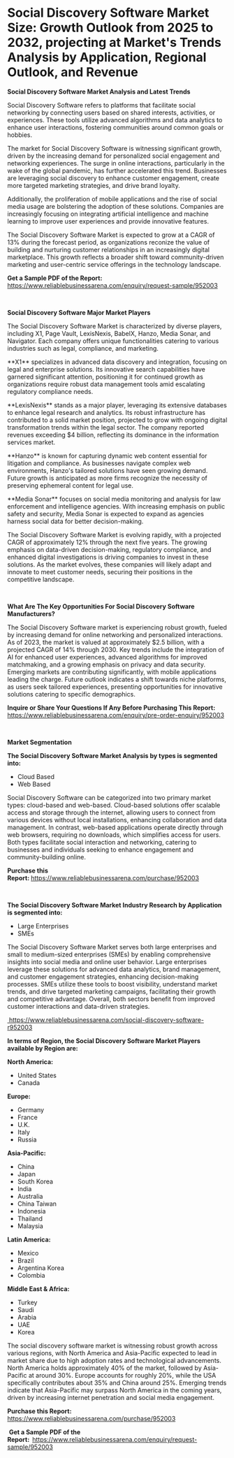 <p><h1>Social Discovery Software Market Size: Growth Outlook from 2025 to 2032, projecting at Market's Trends Analysis by Application, Regional Outlook, and Revenue</h1></p><p><strong>Social Discovery Software Market Analysis and Latest Trends</strong></p>
<p><p>Social Discovery Software refers to platforms that facilitate social networking by connecting users based on shared interests, activities, or experiences. These tools utilize advanced algorithms and data analytics to enhance user interactions, fostering communities around common goals or hobbies. </p><p>The market for Social Discovery Software is witnessing significant growth, driven by the increasing demand for personalized social engagement and networking experiences. The surge in online interactions, particularly in the wake of the global pandemic, has further accelerated this trend. Businesses are leveraging social discovery to enhance customer engagement, create more targeted marketing strategies, and drive brand loyalty. </p><p>Additionally, the proliferation of mobile applications and the rise of social media usage are bolstering the adoption of these solutions. Companies are increasingly focusing on integrating artificial intelligence and machine learning to improve user experiences and provide innovative features.</p><p>The Social Discovery Software Market is expected to grow at a CAGR of 13% during the forecast period, as organizations reconize the value of building and nurturing customer relationships in an increasingly digital marketplace. This growth reflects a broader shift toward community-driven marketing and user-centric service offerings in the technology landscape.</p></p>
<p><strong>Get a Sample PDF of the Report:&nbsp;</strong> <a href="https://www.reliablebusinessarena.com/enquiry/request-sample/952003?utm_campaign=2102&utm_medium=2&utm_source=Github&utm_content=ia&utm_term=17042025&utm_id=social-discovery-software">https://www.reliablebusinessarena.com/enquiry/request-sample/952003</a></p>
<p>&nbsp;</p>
<p><strong>Social Discovery Software Major Market Players</strong></p>
<p><p>The Social Discovery Software Market is characterized by diverse players, including X1, Page Vault, LexisNexis, BabelX, Hanzo, Media Sonar, and Navigator. Each company offers unique functionalities catering to various industries such as legal, compliance, and marketing.</p><p>**X1** specializes in advanced data discovery and integration, focusing on legal and enterprise solutions. Its innovative search capabilities have garnered significant attention, positioning it for continued growth as organizations require robust data management tools amid escalating regulatory compliance needs.</p><p>**LexisNexis** stands as a major player, leveraging its extensive databases to enhance legal research and analytics. Its robust infrastructure has contributed to a solid market position, projected to grow with ongoing digital transformation trends within the legal sector. The company reported revenues exceeding $4 billion, reflecting its dominance in the information services market.</p><p>**Hanzo** is known for capturing dynamic web content essential for litigation and compliance. As businesses navigate complex web environments, Hanzo's tailored solutions have seen growing demand. Future growth is anticipated as more firms recognize the necessity of preserving ephemeral content for legal use.</p><p>**Media Sonar** focuses on social media monitoring and analysis for law enforcement and intelligence agencies. With increasing emphasis on public safety and security, Media Sonar is expected to expand as agencies harness social data for better decision-making.</p><p>The Social Discovery Software Market is evolving rapidly, with a projected CAGR of approximately 12% through the next five years. The growing emphasis on data-driven decision-making, regulatory compliance, and enhanced digital investigations is driving companies to invest in these solutions. As the market evolves, these companies will likely adapt and innovate to meet customer needs, securing their positions in the competitive landscape.</p></p>
<p>&nbsp;</p>
<p><strong>What Are The Key Opportunities For Social Discovery Software Manufacturers?</strong></p>
<p><p>The Social Discovery Software market is experiencing robust growth, fueled by increasing demand for online networking and personalized interactions. As of 2023, the market is valued at approximately $2.5 billion, with a projected CAGR of 14% through 2030. Key trends include the integration of AI for enhanced user experiences, advanced algorithms for improved matchmaking, and a growing emphasis on privacy and data security. Emerging markets are contributing significantly, with mobile applications leading the charge. Future outlook indicates a shift towards niche platforms, as users seek tailored experiences, presenting opportunities for innovative solutions catering to specific demographics.</p></p>
<p><strong>Inquire or Share Your Questions If Any Before Purchasing This Report:</strong> <a href="https://www.reliablebusinessarena.com/enquiry/pre-order-enquiry/952003?utm_campaign=2102&utm_medium=2&utm_source=Github&utm_content=ia&utm_term=17042025&utm_id=social-discovery-software">https://www.reliablebusinessarena.com/enquiry/pre-order-enquiry/952003</a></p>
<p>&nbsp;</p>
<p><strong>Market Segmentation</strong></p>
<p><strong>The Social Discovery Software Market Analysis by types is segmented into:</strong></p>
<p><ul><li>Cloud Based</li><li>Web Based</li></ul></p>
<p><p>Social Discovery Software can be categorized into two primary market types: cloud-based and web-based. Cloud-based solutions offer scalable access and storage through the internet, allowing users to connect from various devices without local installations, enhancing collaboration and data management. In contrast, web-based applications operate directly through web browsers, requiring no downloads, which simplifies access for users. Both types facilitate social interaction and networking, catering to businesses and individuals seeking to enhance engagement and community-building online.</p></p>
<p><strong>Purchase this Report:&nbsp;</strong><a href="https://www.reliablebusinessarena.com/purchase/952003?utm_campaign=2102&utm_medium=2&utm_source=Github&utm_content=ia&utm_term=17042025&utm_id=social-discovery-software">https://www.reliablebusinessarena.com/purchase/952003</a></p>
<p>&nbsp;</p>
<p><strong>The Social Discovery Software Market Industry Research by Application is segmented into:</strong></p>
<p><ul><li>Large Enterprises</li><li>SMEs</li></ul></p>
<p><p>The Social Discovery Software Market serves both large enterprises and small to medium-sized enterprises (SMEs) by enabling comprehensive insights into social media and online user behavior. Large enterprises leverage these solutions for advanced data analytics, brand management, and customer engagement strategies, enhancing decision-making processes. SMEs utilize these tools to boost visibility, understand market trends, and drive targeted marketing campaigns, facilitating their growth and competitive advantage. Overall, both sectors benefit from improved customer interactions and data-driven strategies.</p></p>
<p><a href="https://www.reliablebusinessarena.com/social-discovery-software-r952003?utm_campaign=2102&utm_medium=2&utm_source=Github&utm_content=ia&utm_term=17042025&utm_id=social-discovery-software">&nbsp;https://www.reliablebusinessarena.com/social-discovery-software-r952003</a></p>
<p><strong>In terms of Region, the Social Discovery Software Market Players available by Region are:</strong></p>
<p>
    <p> <strong> North America: </strong>
        <ul>
            <li>United States</li>
            <li>Canada</li>
        </ul>
        </p> 
    <p> <strong> Europe: </strong>
        <ul>
            <li>Germany</li>
            <li>France</li>
            <li>U.K.</li>
            <li>Italy</li>
            <li>Russia</li>
        </ul>
        </p> 
    <p> <strong> Asia-Pacific: </strong>
        <ul>
            <li>China</li>
            <li>Japan</li>
            <li>South Korea</li>
            <li>India</li>
            <li>Australia</li>
            <li>China Taiwan</li>
            <li>Indonesia</li>
            <li>Thailand</li>
            <li>Malaysia</li>
        </ul>
        </p> 
    <p> <strong> Latin America: </strong>
        <ul>
            <li>Mexico</li>
            <li>Brazil</li>
            <li>Argentina Korea</li>
            <li>Colombia</li>
        </ul>
        </p> 
    <p> <strong> Middle East & Africa: </strong>
        <ul>
            <li>Turkey</li>
            <li>Saudi</li>
            <li>Arabia</li>
            <li>UAE</li>
            <li>Korea</li>
        </ul>
    </p>
    </p>
<p><p>The social discovery software market is witnessing robust growth across various regions, with North America and Asia-Pacific expected to lead in market share due to high adoption rates and technological advancements. North America holds approximately 40% of the market, followed by Asia-Pacific at around 30%. Europe accounts for roughly 20%, while the USA specifically contributes about 35% and China around 25%. Emerging trends indicate that Asia-Pacific may surpass North America in the coming years, driven by increasing internet penetration and social media engagement.</p></p>
<p><strong>Purchase this Report: </strong><a href="https://www.reliablebusinessarena.com/purchase/952003?utm_campaign=2102&utm_medium=2&utm_source=Github&utm_content=ia&utm_term=17042025&utm_id=social-discovery-software">https://www.reliablebusinessarena.com/purchase/952003</a></p>
<p>&nbsp;<strong>Get a Sample PDF of the Report:&nbsp;&nbsp;</strong><a href="https://www.reliablebusinessarena.com/enquiry/request-sample/952003?utm_campaign=2102&utm_medium=2&utm_source=Github&utm_content=ia&utm_term=17042025&utm_id=social-discovery-software">https://www.reliablebusinessarena.com/enquiry/request-sample/952003</a></p>
<p><strong></strong></p>
<p><p></p><p></p><p></p></p>